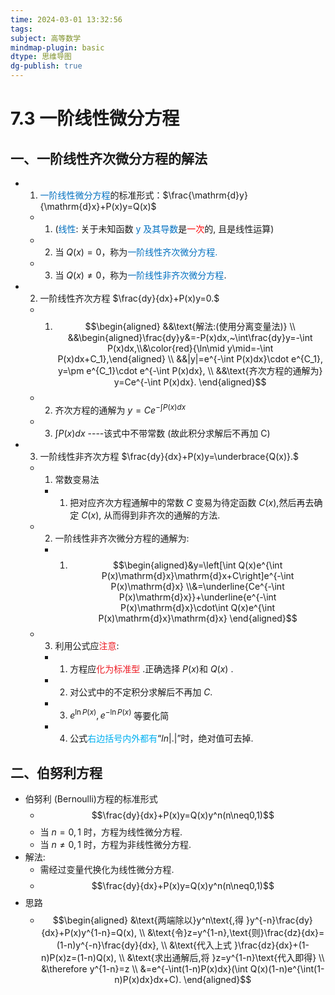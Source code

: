 ```yaml
---
time: 2024-03-01 13:32:56
tags:
subject: 高等数学
mindmap-plugin: basic
dtype: 思维导图
dg-publish: true
---
```


# 7.3 一阶线性微分方程

## 一、一阶线性齐次微分方程的解法
- 1. <font color="#0070c0">一阶线性微分方程</font>的标准形式：$\frac{\mathrm{d}y}{\mathrm{d}x}+P(x)y=Q(x)$
    - 1. (<font color="#0070c0">线性</font>: 关于未知函数 <font color="#0070c0">y 及其导数</font>是<font color="#ff0000">一次</font>的, 且是线性运算)
    - 2. 当 $Q(x)=0$，称为<font color="#0070c0">一阶线性齐次微分方程.</font>
    - 3. 当 $Q(x)\neq0$，称为<font color="#0070c0">一阶线性非齐次微分方程</font>.
- 2. 一阶线性齐次方程    $\frac{dy}{dx}+P(x)y=0.$
    - 1. $$\begin{aligned}
       &&\text{解法:(使用分离变量法)} \\
       &&\begin{aligned}\frac{dy}y&=-P(x)dx,~\int\frac{dy}y=-\int P(x)dx,\\&\color{red}{\ln\mid y\mid=-\int P(x)dx+C_1},\end{aligned}  \\
       &&|y|=e^{-\int P(x)dx}\cdot e^{C_1}, y=\pm e^{C_1}\cdot e^{-\int P(x)dx}, \\
       &&\text{齐次方程的通解为} y=Ce^{-\int P(x)dx}. 
       \end{aligned}$$
    - 2. 齐次方程的通解为 $y=Ce^{-\int P(x)dx}$
    - 3. $\int P(x)dx$ ----该式中不带常数 (故此积分求解后不再加 C)
- 3. 一阶线性非齐次方程 $\frac{dy}{dx}+P(x)y=\underbrace{Q(x)}.$
    - 1. 常数变易法
        - 1. 把对应齐次方程通解中的常数 $C$ 变易为待定函数 $C (x)$,然后再去确定 $C (x)$, 从而得到非齐次的通解的方法.
    - 2. 一阶线性非齐次微分方程的通解为:
        - 1. $$\begin{aligned}&y=\left[\int Q(x)e^{\int P(x)\mathrm{d}x}\mathrm{d}x+C\right]e^{-\int P(x)\mathrm{d}x} \\&=\underline{Ce^{-\int P(x)\mathrm{d}x}}+\underline{e^{-\int P(x)\mathrm{d}x}\cdot\int Q(x)e^{\int P(x)\mathrm{d}x}\mathrm{d}x} \end{aligned}$$
    - 3. 利用公式应<font color=#ed1c24>注意</font>:
        - 1. 方程应<font color=#ed1c24>化为标准型</font> .正确选择 $P (x)$和 $Q (x)$ .
        - 2. 对公式中的不定积分求解后不再加 $C$.
        - 3. $e^{\ln P(x)},e^{-\ln P(x)}$ 等要化简
        - 4. 公式<font color="#00b0f0">右边括号内外都有</font>“$ln| . |$”时，绝对值可去掉.

## 二、伯努利方程
- 伯努利 (Bernoulli)方程的标准形式
    - $$\frac{dy}{dx}+P(x)y=Q(x)y^n(n\neq0,1)$$
    - 当 $n=0,1$ 时，方程为线性微分方程.
    - 当 $n\neq 0,1$ 时，方程为非线性微分方程.
- 解法:
    - 需经过变量代换化为线性微分方程.
    - $$\frac{dy}{dx}+P(x)y=Q(x)y^n(n\neq0,1)$$
- 思路
    - $$\begin{aligned}
       &\text{两端除以}y^n\text{,得 }y^{-n}\frac{dy}{dx}+P(x)y^{1-n}=Q(x), \\
       &\text{令}z=y^{1-n},\text{则}\frac{dz}{dx}=(1-n)y^{-n}\frac{dy}{dx}, \\
       &\text{代入上式 }\frac{dz}{dx}+(1-n)P(x)z=(1-n)Q(x), \\
       &\text{求出通解后,将 }z=y^{1-n}\text{代入即得} \\
       &\therefore y^{1-n}=z \\
       &=e^{-\int(1-n)P(x)dx}(\int Q(x)(1-n)e^{\int(1-n)P(x)dx}dx+C).
       \end{aligned}$$